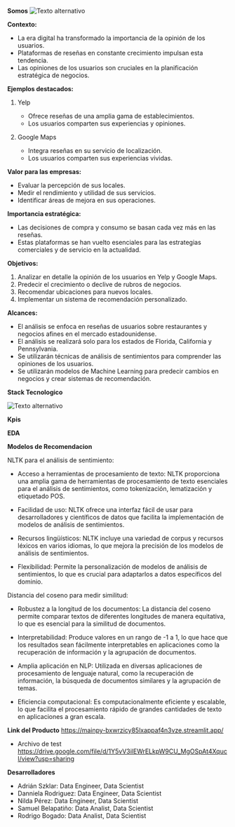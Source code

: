 **Somos**
![Texto alternativo](https://github.com/rodrib/Systech1/raw/master/imagenes/systech-rd.png)


**Contexto:**

- La era digital ha transformado la importancia de la opinión de los usuarios.
- Plataformas de reseñas en constante crecimiento impulsan esta tendencia.
- Las opiniones de los usuarios son cruciales en la planificación estratégica de negocios.

**Ejemplos destacados:**

1. Yelp
   - Ofrece reseñas de una amplia gama de establecimientos.
   - Los usuarios comparten sus experiencias y opiniones.

2. Google Maps
   - Integra reseñas en su servicio de localización.
   - Los usuarios comparten sus experiencias vividas.

**Valor para las empresas:**

- Evaluar la percepción de sus locales.
- Medir el rendimiento y utilidad de sus servicios.
- Identificar áreas de mejora en sus operaciones.

**Importancia estratégica:**

- Las decisiones de compra y consumo se basan cada vez más en las reseñas.
- Estas plataformas se han vuelto esenciales para las estrategias comerciales y de servicio en la actualidad.

**Objetivos:**

1. Analizar en detalle la opinión de los usuarios en Yelp y Google Maps.
2. Predecir el crecimiento o declive de rubros de negocios.
3. Recomendar ubicaciones para nuevos locales.
4. Implementar un sistema de recomendación personalizado.

**Alcances:**

- El análisis se enfoca en reseñas de usuarios sobre restaurantes y negocios afines en el mercado estadounidense.
- El análisis se realizará solo para los estados de Florida, California y Pennsylvania.
- Se utilizarán técnicas de análisis de sentimientos para comprender las opiniones de los usuarios.
- Se utilizarán modelos de Machine Learning para predecir cambios en negocios y crear sistemas de recomendación.

**Stack Tecnologico**

![Texto alternativo](https://github.com/rodrib/Systech1/raw/master/imagenes/stack-rd.png)


**Kpis**

**EDA**

**Modelos de Recomendacion**

NLTK para el análisis de sentimiento:

- Acceso a herramientas de procesamiento de texto: NLTK proporciona una amplia gama de herramientas de procesamiento de texto esenciales para el análisis de sentimientos, como tokenización, lematización y etiquetado POS.

- Facilidad de uso: NLTK ofrece una interfaz fácil de usar para desarrolladores y científicos de datos que facilita la implementación de modelos de análisis de sentimientos.

- Recursos lingüísticos: NLTK incluye una variedad de corpus y recursos léxicos en varios idiomas, lo que mejora la precisión de los modelos de análisis de sentimientos.

- Flexibilidad: Permite la personalización de modelos de análisis de sentimientos, lo que es crucial para adaptarlos a datos específicos del dominio.

Distancia del coseno para medir similitud:

- Robustez a la longitud de los documentos: La distancia del coseno permite comparar textos de diferentes longitudes de manera equitativa, lo que es esencial para la similitud de documentos.

- Interpretabilidad: Produce valores en un rango de -1 a 1, lo que hace que los resultados sean fácilmente interpretables en aplicaciones como la recuperación de información y la agrupación de documentos.

- Amplia aplicación en NLP: Utilizada en diversas aplicaciones de procesamiento de lenguaje natural, como la recuperación de información, la búsqueda de documentos similares y la agrupación de temas.

- Eficiencia computacional: Es computacionalmente eficiente y escalable, lo que facilita el procesamiento rápido de grandes cantidades de texto en aplicaciones a gran escala.

**Link del Producto**
https://mainpy-bxwrzicy85lxappaf4n3vze.streamlit.app/

- Archivo de test
https://drive.google.com/file/d/1Y5vV3ilEWrELkpW9CU_MgOSpAt4Xqucl/view?usp=sharing


**Desarrolladores**
- Adrián Szklar: Data Engineer, Data Scientist
- Danniela Rodriguez: Data Engineer, Data Scientist
- Nilda Pérez: Data Engineer, Data Scientist
- Samuel Belapatiño: Data Analist, Data Scientist
- Rodrigo Bogado: Data Analist, Data Scientist